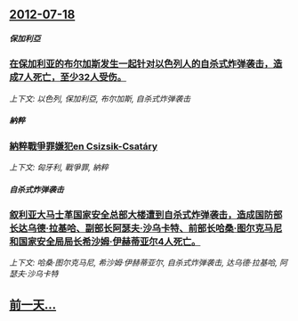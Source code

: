 ## [2012-07-18](/news/2012/07/18/index.md)

##### 保加利亞
### [在保加利亚的布尔加斯发生一起针对以色列人的自杀式炸弹袭击，造成7人死亡，至少32人受伤。](/news/2012/07/18/在保加利亚的布尔加斯发生一起针对以色列人的自杀式炸弹袭击-造成7人死亡-至少32人受伤.md)
_上下文: 以色列, 保加利亞, 布尔加斯, 自杀式炸弹袭击_

##### 納粹
### [ 納粹戰爭罪嫌犯en Csizsik-Csatáry](/news/2012/07/18/納粹戰爭罪嫌犯en-Csizsik-Csatáry.md)
_上下文: 匈牙利, 戰爭罪, 納粹_

##### 自杀式炸弹袭击
### [叙利亚大马士革国家安全总部大楼遭到自杀式炸弹袭击，造成国防部长达乌德·拉基哈、副部长阿瑟夫·沙乌卡特、前部长哈桑·图尔克马尼和国家安全局局长希沙姆·伊赫蒂亚尔4人死亡。](/news/2012/07/18/叙利亚大马士革国家安全总部大楼遭到自杀式炸弹袭击-造成国防部长达乌德-拉基哈-副部长阿瑟夫-沙乌卡特-前部长哈桑-图尔克.md)
_上下文: 哈桑·图尔克马尼, 希沙姆·伊赫蒂亚尔, 自杀式炸弹袭击, 达乌德·拉基哈, 阿瑟夫·沙乌卡特_

## [前一天...](/news/2012/07/17/index.md)


